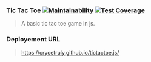 ### Tic Tac Toe [![Maintainability](https://api.codeclimate.com/v1/badges/c1361003543605a7a2ed/maintainability)](https://codeclimate.com/github/CryceTruly/tictactoe.js/maintainability) [![Test Coverage](https://api.codeclimate.com/v1/badges/c1361003543605a7a2ed/test_coverage)](https://codeclimate.com/github/CryceTruly/tictactoe.js/test_coverage)
> A basic tic tac toe game in js.

### Deployement URL
> <a href="https://crycetruly.github.io/tictactoe.js/" title="Live site">https://crycetruly.github.io/tictactoe.js/</a>

